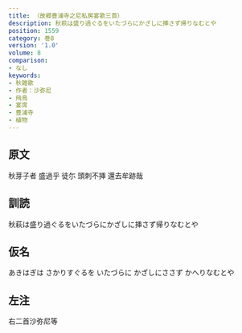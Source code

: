 ```yaml
---
title: （故郷豊浦寺之尼私房宴歌三首）
description: 秋萩は盛り過ぐるをいたづらにかざしに挿さず帰りなむとや
position: 1559
category: 巻8
version: '1.0'
volume: 8
comparison:
- なし
keywords:
- 秋雑歌
- 作者：沙弥尼
- 飛鳥
- 宴席
- 豊浦寺
- 植物
---
```


## 原文

秋芽子者 盛過乎 徒尓 頭刺不挿 還去牟跡哉

## 訓読

秋萩は盛り過ぐるをいたづらにかざしに挿さず帰りなむとや

## 仮名

あきはぎは さかりすぐるを いたづらに かざしにささず かへりなむとや

## 左注

右二首沙弥尼等
